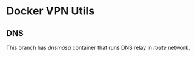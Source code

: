 # Docker VPN Utils

## DNS

This branch has *dnsmasq* container that runs DNS relay in *route* network.
